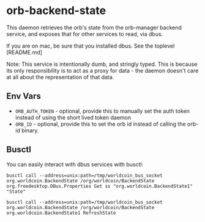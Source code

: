 # orb-backend-state
This daemon retrieves the orb's state from the orb-manager backend service, and exposes
that for other services to read, via dbus.

If you are on mac, be sure that you installed dbus. See the toplevel [README.md]

Note: This service is intentionally dumb, and stringly typed. This is because its only
responsibility is to act as a proxy for data - the daemon doesn't care at all about
the representation of that data.

## Env Vars
- `ORB_AUTH_TOKEN` - optional, provide this to manually set the auth token instead of using the short lived token daemon
- `ORB_ID` - optional, provide this to set the orb id instead of calling the orb-id binary.

## Busctl
You can easily interact with dbus services with busctl:
```
busctl call --address=unix:path=/tmp/worldcoin_bus_socket org.worldcoin.BackendState /org/worldcoin/BackendState org.freedesktop.DBus.Properties Get ss "org.worldcoin.BackendState1" "State"

busctl call --address=unix:path=/tmp/worldcoin_bus_socket org.worldcoin.BackendState /org/worldcoin/BackendState org.worldcoin.BackendState1 RefreshState
```
